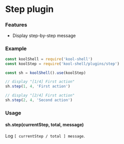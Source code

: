 # Step plugin

### Features
  * Display step-by-step message


### Example
```javascript
const koolShell = require('kool-shell')
const koolStep = require('kool-shell/plugins/step')

const sh = koolShell().use(koolStep)

// display "[1/4] First action"
sh.step(1, 4, 'First action')

// display "[2/4] First action"
sh.step(2, 4, 'Second action')
```

### Usage

#### sh.step(currentStep, total, message)
Log `[ currentStep / total ] message`.